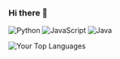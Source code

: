 ### Hi there 👋
![Python](https://img.shields.io/badge/Python-90%25-brightgreen)
![JavaScript](https://img.shields.io/badge/JavaScript-80%25-brightgreen)
![Java](https://img.shields.io/badge/Java-70%25-brightgreen)

![Your Top Languages](https://github-readme-stats.vercel.app/api/top-langs/?username=adko1396&langs_count=5&theme=radical)





<!--
**adko1396/adko1396** is a ✨ _special_ ✨ repository because its `README.md` (this file) appears on your GitHub profile.

Here are some ideas to get you started:

- 🔭 I’m currently working on ...
- 🌱 I’m currently learning ...
- 👯 I’m looking to collaborate on ...
- 🤔 I’m looking for help with ...
- 💬 Ask me about ...
- 📫 How to reach me: ...
- 😄 Pronouns: ...
- ⚡ Fun fact: ...




-->
